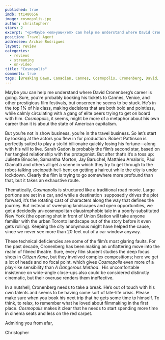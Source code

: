 ```yaml
---
published: true
imdb: tt1480656
image: cosmopolis.jpg
author: christopherr 
stars: 2
excerpt: "<p>Maybe <em>you</em> can help me understand where David Cronenberg&rsquo;s career is going. Sure, you&rsquo;re probably booking his tickets to Cannes, Venice, and other prestigious film festivals, but onscreen he seems to be stuck."
position: Travel Agent
addressee: Archie Rodrigues
layout: review
categories:
  - reviews
  - streaming
  - on-video
title: "Cosmopolis"
comments: true
tags: [Breaking Dawn, Canadian, Cannes, Cosmopolis, Cronenberg, David, Robert Pattinson, Twilight, Uncategorized]
---
```

<p>Maybe <em>you</em> can help me understand where David Cronenberg&rsquo;s career is going. Sure, you&rsquo;re probably booking his tickets to Cannes, Venice, and other prestigious film festivals, but onscreen he seems to be stuck. He&rsquo;s in the top 1% of his class, making decisions that are both bold and pointless, while calmly circulating with a gang of elite peers trying to get on board with him. <em>Cosmopolis</em>, it seems, might be more of a metaphor about his own career than it is about the state of American capitalism.</p>
<p>But you&rsquo;re not in show business, you&rsquo;re in the travel business. So let&rsquo;s start by looking at the actors you flew in for production. Robert Pattinson is perfectly suited to play a stolid billionaire quickly losing his fortune&mdash;along with his will to live. Sarah Gadon is probably the film&rsquo;s second star, based on her tangled relationship with the protagonist. But after that&rsquo;s it&rsquo;s a toss up: Juliette Binoche, Samantha Morton, Jay Baruchel, Matthieu Amalaric, Paul Giamatti and others all get a scene in which they try to get through to the robot-talking sociopath hell-bent on getting a haircut while the city is under lockdown. Clearly the film is trying to go somewhere more profound than that, but it takes an exhaustive route.</p>
<p>Thematically, <em>Cosmopolis</em> is structured like a traditional road movie. Large portions are set in a car, and while a destination &nbsp;supposedly drives the plot forward, it&rsquo;s the rotating cast of characters along the way that defines the journey. But instead of sweeping landscapes and open opportunities, we get a decidedly un-cosmopolitan claustrophobic tale in a poorly-substituted New York (the opening shot in front of Union Station will take anyone familiar with the urban Toronto landscape out of the story before it even gets rolling). Keeping the city anonymous might have helped the cause, since we never see more than 20 feet out of a car window anyway.&nbsp;</p>
<p>These technical deficiencies are some of the film&rsquo;s most glaring faults. For the past decade, Cronenberg has been making an unflattering move into the realm of filmed theatre. Sure, every film student studies the deep focus shots in <em>Citizen Kane</em>, but they involved complex compositions; here we get a lot of heads and no focal point, which gives <em>Cosmopolis</em> even more of a play-like sensibility than <em>A Dangerous Method</em>.&nbsp; His uncomfortable insistence on wide-angle close-ups also could be considered distinctly cinematic, but their overuse renders them ineffective.</p>
<p>In a nutshell, Cronenberg needs to take a break. He&rsquo;s out of touch with his own talents and seems to be having some sort of late-life crisis. Please make sure when you book his next trip that he gets some time to himself. To think, to relax, to remember what he loved about filmmaking in the first place. <em>Cosmopolis</em> makes it clear that he needs to start spending more time in cinema seats and less on the red carpet.</p>
<p>Admiring you from afar,</p>
<p>Christopher</p>
